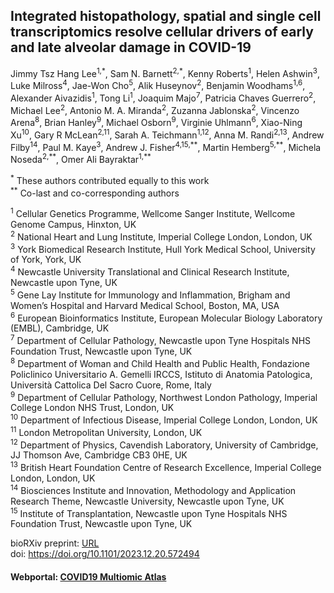 ## Integrated histopathology, spatial and single cell transcriptomics resolve cellular drivers of early and late alveolar damage in COVID-19

Jimmy Tsz Hang Lee<sup>1,\*</sup>, Sam N. Barnett<sup>2,\*</sup>, Kenny Roberts<sup>1</sup>, Helen Ashwin<sup>3</sup>, Luke Milross<sup>4</sup>, Jae-Won Cho<sup>5</sup>, Alik Huseynov<sup>2</sup>, Benjamin Woodhams<sup>1,6</sup>, Alexander Aivazidis<sup>1</sup>, Tong Li<sup>1</sup>, Joaquim Majo<sup>7</sup>, Patricia Chaves Guerrero<sup>2</sup>, Michael Lee<sup>2</sup>, Antonio M. A. Miranda<sup>2</sup>, Zuzanna Jablonska<sup>2</sup>, Vincenzo Arena<sup>8</sup>, Brian Hanley<sup>9</sup>, Michael Osborn<sup>9</sup>, Virginie Uhlmann<sup>6</sup>, Xiao-Ning Xu<sup>10</sup>, Gary R McLean<sup>2,11</sup>, Sarah A. Teichmann<sup>1,12</sup>, Anna M. Randi<sup>2,13</sup>, Andrew Filby<sup>14</sup>, Paul M. Kaye<sup>3</sup>, Andrew J. Fisher<sup>4,15,\*\*</sup>, Martin Hemberg<sup>5,\*\*</sup>, Michela Noseda<sup>2,\*\*</sup>, Omer Ali Bayraktar<sup>1,\*\*</sup>

<sup>*</sup> These authors contributed equally to this work \
<sup>\*\*</sup> Co-last and co-corresponding authors

<sup>1</sup> Cellular Genetics Programme, Wellcome Sanger Institute, Wellcome Genome Campus, Hinxton, UK \
<sup>2</sup> National Heart and Lung Institute, Imperial College London, London, UK \
<sup>3</sup> York Biomedical Research Institute, Hull York Medical School, University of York, York, UK \
<sup>4</sup> Newcastle University Translational and Clinical Research Institute, Newcastle upon Tyne, UK \
<sup>5</sup> Gene Lay Institute for Immunology and Inflammation, Brigham and Women’s Hospital and Harvard Medical School, Boston, MA, USA \
<sup>6</sup> European Bioinformatics Institute, European Molecular Biology Laboratory (EMBL), Cambridge, UK \
<sup>7</sup> Department of Cellular Pathology, Newcastle upon Tyne Hospitals NHS Foundation Trust, Newcastle upon Tyne, UK \
<sup>8</sup> Department of Woman and Child Health and Public Health, Fondazione Policlinico Universitario A. Gemelli IRCCS, Istituto di Anatomia Patologica, Università Cattolica Del Sacro Cuore, Rome, Italy \
<sup>9</sup> Department of Cellular Pathology, Northwest London Pathology, Imperial College London NHS Trust, London, UK \
<sup>10</sup> Department of Infectious Disease, Imperial College London, London, UK \
<sup>11</sup> London Metropolitan University, London, UK \
<sup>12</sup> Department of Physics, Cavendish Laboratory, University of Cambridge, JJ Thomson Ave, Cambridge CB3 0HE, UK \
<sup>13</sup> British Heart Foundation Centre of Research Excellence, Imperial College London, London, UK \
<sup>14</sup> Biosciences Institute and Innovation, Methodology and Application Research Theme, Newcastle University, Newcastle upon Tyne, UK \
<sup>15</sup> Institute of Transplantation, Newcastle upon Tyne Hospitals NHS Foundation Trust, Newcastle upon Tyne, UK

bioRXiv preprint: [URL](https://doi.org/10.1101/2023.12.20.572494) \
doi: https://doi.org/10.1101/2023.12.20.572494

#### Webportal: [COVID19 Multiomic Atlas](https://covid19-multiomicatlas.cellgeni.sanger.ac.uk/)
